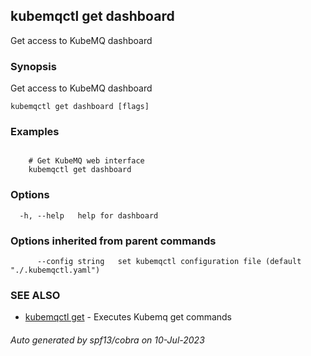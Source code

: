 ## kubemqctl get dashboard

Get access to KubeMQ dashboard

### Synopsis

Get access to KubeMQ dashboard

```
kubemqctl get dashboard [flags]
```

### Examples

```

	# Get KubeMQ web interface
	kubemqctl get dashboard

```

### Options

```
  -h, --help   help for dashboard
```

### Options inherited from parent commands

```
      --config string   set kubemqctl configuration file (default "./.kubemqctl.yaml")
```

### SEE ALSO

* [kubemqctl get](kubemqctl_get.md)	 - Executes Kubemq get commands

###### Auto generated by spf13/cobra on 10-Jul-2023
